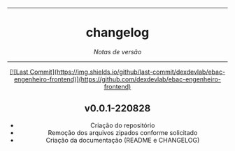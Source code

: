 <hr>
<h1 align="center">changelog</h1>
<p align=center><i align="center">Notas de versão</i></p>

<hr>

<div align="center">
<a href="">[![Last Commit](https://img.shields.io/github/last-commit/dexdevlab/ebac-engenheiro-frontend)](https://github.com/dexdevlab/ebac-engenheiro-frontend) </a>
<br>

## v0.0.1-220828

- Criação do repositório
- Remoção dos arquivos zipados conforme solicitado
- Criação da documentação (README e CHANGELOG)

<br>

</div>
